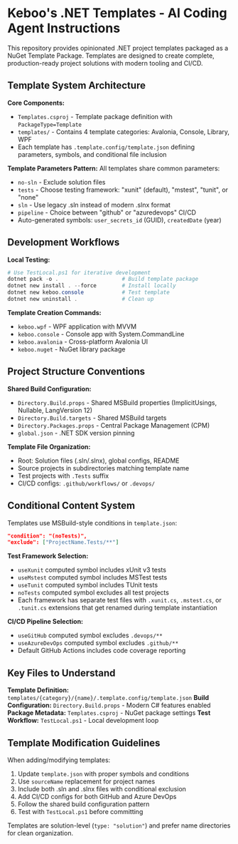 # Keboo's .NET Templates - AI Coding Agent Instructions

This repository provides opinionated .NET project templates packaged as a NuGet Template Package. Templates are designed to create complete, production-ready project solutions with modern tooling and CI/CD.

## Template System Architecture

**Core Components:**
- `Templates.csproj` - Template package definition with `PackageType=Template`
- `templates/` - Contains 4 template categories: Avalonia, Console, Library, WPF
- Each template has `.template.config/template.json` defining parameters, symbols, and conditional file inclusion

**Template Parameters Pattern:**
All templates share common parameters:
- `no-sln` - Exclude solution files
- `tests` - Choose testing framework: "xunit" (default), "mstest", "tunit", or "none"
- `sln` - Use legacy .sln instead of modern .slnx format
- `pipeline` - Choice between "github" or "azuredevops" CI/CD
- Auto-generated symbols: `user_secrets_id` (GUID), `createdDate` (year)

## Development Workflows

**Local Testing:**
```powershell
# Use TestLocal.ps1 for iterative development
dotnet pack -o .                    # Build template package
dotnet new install . --force        # Install locally
dotnet new keboo.console            # Test template
dotnet new uninstall .              # Clean up
```

**Template Creation Commands:**
- `keboo.wpf` - WPF application with MVVM
- `keboo.console` - Console app with System.CommandLine
- `keboo.avalonia` - Cross-platform Avalonia UI
- `keboo.nuget` - NuGet library package

## Project Structure Conventions

**Shared Build Configuration:**
- `Directory.Build.props` - Shared MSBuild properties (ImplicitUsings, Nullable, LangVersion 12)
- `Directory.Build.targets` - Shared MSBuild targets
- `Directory.Packages.props` - Central Package Management (CPM)
- `global.json` - .NET SDK version pinning

**Template File Organization:**
- Root: Solution files (.sln/.slnx), global configs, README
- Source projects in subdirectories matching template name
- Test projects with `.Tests` suffix
- CI/CD configs: `.github/workflows/` or `.devops/`

## Conditional Content System

Templates use MSBuild-style conditions in `template.json`:
```json
"condition": "(noTests)",
"exclude": ["ProjectName.Tests/**"]
```

**Test Framework Selection:**
- `useXunit` computed symbol includes xUnit v3 tests
- `useMstest` computed symbol includes MSTest tests
- `useTunit` computed symbol includes TUnit tests
- `noTests` computed symbol excludes all test projects
- Each framework has separate test files with `.xunit.cs`, `.mstest.cs`, or `.tunit.cs` extensions that get renamed during template instantiation

**CI/CD Pipeline Selection:**
- `useGitHub` computed symbol excludes `.devops/**`
- `useAzureDevOps` computed symbol excludes `.github/**`
- Default GitHub Actions includes code coverage reporting

## Key Files to Understand

**Template Definition:** `templates/{category}/{name}/.template.config/template.json`
**Build Configuration:** `Directory.Build.props` - Modern C# features enabled
**Package Metadata:** `Templates.csproj` - NuGet package settings
**Test Workflow:** `TestLocal.ps1` - Local development loop

## Template Modification Guidelines

When adding/modifying templates:
1. Update `template.json` with proper symbols and conditions
2. Use `sourceName` replacement for project names
3. Include both .sln and .slnx files with conditional exclusion
4. Add CI/CD configs for both GitHub and Azure DevOps
5. Follow the shared build configuration pattern
6. Test with `TestLocal.ps1` before committing

Templates are solution-level (`type: "solution"`) and prefer name directories for clean organization.